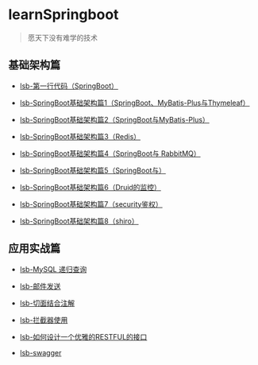 # learnSpringboot
> 愿天下没有难学的技术

## 基础架构篇 

- [lsb-第一行代码（SpringBoot）](/lsb-helloworld)

- [lsb-SpringBoot基础架构篇1（SpringBoot、MyBatis-Plus与Thymeleaf）](/lsb-crub)

- [lsb-SpringBoot基础架构篇2（SpringBoot与MyBatis-Plus）](/lsb-crub-plus)

- [lsb-SpringBoot基础架构篇3（Redis）](/lsb-redistest)

- [lsb-SpringBoot基础架构篇4（SpringBoot与 RabbitMQ）](/lsb-mq)

- [lsb-SpringBoot基础架构篇5（SpringBoot与）]()

- [lsb-SpringBoot基础架构篇6（Druid的监控）](/lsb-druid)

- [lsb-SpringBoot基础架构篇7（security鉴权）](/lsb-security)

- [lsb-SpringBoot基础架构篇8（shiro）](/lsb-shiro)


## 应用实战篇


- [lsb-MySQL 递归查询](/lsb-digui)

- [lsb-邮件发送](/lsb-email)

- [lsb-切面结合注解](/lsb-aop)

- [lsb-拦截器使用](/lsb-interceptor)

- [lsb-如何设计一个优雅的RESTFUL的接口](/lsb-restful)

- [lsb-swagger](/lsb-swagger)



